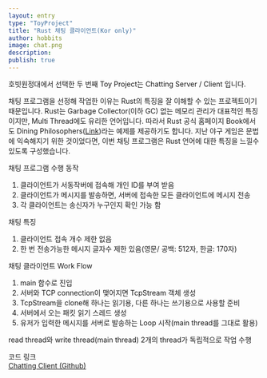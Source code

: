 ```yaml
---
layout: entry
type: "ToyProject"
title: "Rust 채팅 클라이언트(Kor only)"
author: hobbits
image: chat.png
description: 
publish: true
---
```


호빗원정대에서 선택한 두 번째 Toy Project는 Chatting Server / Client 입니다.

채팅 프로그램을 선정해 작업한 이유는 Rust의 특징을 잘 이해할 수 있는 프로젝트이기 때문입니다.
Rust는 Garbage Collector(이하 GC) 없는 메모리 관리가 대표적인 특징이지만, Multi Thread에도 유리한 언어입니다. 따라서 Rust 공식 홈페이지 Book에서도 Dining Philosophers([Link](https://doc.rust-lang.org/stable/book/dining-philosophers.html))라는 예제를 제공하기도 합니다.
지난 야구 게임은 문법에 익숙해지기 위한 것이었다면, 이번 채팅 프로그램은 Rust 언어에 대한 특징을 느낄수 있도록 구성했습니다.  

채팅 프로그램 수행 동작  
1. 클라이언트가 서동작버에 접속해 개인 ID를 부여 받음  
2. 클라이언트가 메시지를 발송하면, 서버에 접속한 모든 클라이언트에 메시지 전송  
3. 각 클라이언트는 송신자가 누구인지 확인 가능 함    

채팅 특징  
1. 클라이언트 접속 개수 제한 없음    
2. 한 번 전송가능한 메시지 글자수 제한 있음(영문/ 공백: 512자, 한글: 170자)  

채팅 클라이언트 Work Flow  
1. main 함수로 진입  
2. 서버와 TCP connection이 맺어지면 TcpStream 객체 생성  
3. TcpStream을 clone해 하나는 읽기용, 다른 하나는 쓰기용으로 사용할 준비         
4. 서버에서 오는 패킷 읽기 스레드 생성  
5. 유저가 입력한 메시지를 서버로 발송하는 Loop 시작(main thread를 그대로 활용)  

read thread와 write thread(main thread) 2개의 thread가 독립적으로 작업 수행    

코드 링크   
[Chatting Client (Github)](https://github.com/SADANG-HOBBITS/Simple_Chatting/blob/master/chatting_client/src/main.rs)  

<script src="https://gist-it.appspot.com/github/SADANG-HOBBITS/Simple_Chatting/blob/master/chatting_client/src/main.rs"></script>  
